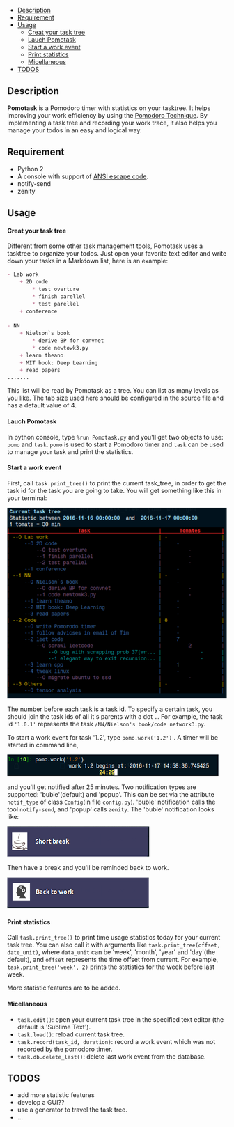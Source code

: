 <!-- MarkdownTOC -->

- [Description](#description)
- [Requirement](#requirement)
- [Usage](#usage)
    - [Creat your task tree](#creat-your-task-tree)
    - [Lauch Pomotask](#lauch-pomotask)
    - [Start a work event](#start-a-work-event)
    - [Print statistics](#print-statistics)
    - [Micellaneous](#micellaneous)
- [TODOS](#todos)

<!-- /MarkdownTOC -->

<a name="description"></a>
## Description
**Pomotask** is a Pomodoro timer with statistics on your tasktree. It helps improving your work efficiency by using the [Pomodoro Technique](https://en.wikipedia.org/wiki/Pomodoro_Technique). By implementing a task tree and recording your work trace, it also helps you manage your todos in an easy and logical way.

<a name="requirement"></a>
## Requirement
+ Python 2
+ A console with support of [ANSI escape code](https://en.wikipedia.org/wiki/ANSI_escape_code).
+ notify-send
+ zenity

<a name="usage"></a>
## Usage
<a name="creat-your-task-tree"></a>
#### Creat your task tree
Different from some other task management tools, Pomotask uses a tasktree to organize your todos. Just open your favorite text editor and write down your tasks in a Markdown list, here is an example:
```Markdown
- Lab work
    + 2D code
        * test overture
        * finish parellel       
        * test parellel        
    + conference   

- NN
    + Nielson`s book
        * derive BP for convnet   
        * code newtowk3.py
    + learn theano
    + MIT book: Deep Learning
    + read papers
.......
```
This list will be read by Pomotask as a tree. You can list as many levels as you like. The tab size used here should be configured in the source file and has a default value of 4.

<a name="lauch-pomotask"></a>
#### Lauch Pomotask
In python console, type `%run Pomotask.py` and you'll get two objects to use: `pomo` and `task`.  `pomo` is used to start a Pomodoro timer and `task` can be used to manage your task and print the statistics.

<a name="start-a-work-event"></a>
#### Start a work event
First, call `task.print_tree()` to print the current task_tree, in order to get the task id for the task you are going to take. You will get something like this in your terminal:

![](./readme_rc/fig_tree.png)

The number before each task is a task id. To specify a certain task, you should join the task ids of all it's parents with a dot `.`. For example, the task id `'1.0.1'` represents the task `/NN/Nielson's book/code network3.py`.

To start a work event for task '1.2', type `pomo.work('1.2')` . A timer will be started in command line,

![](./readme_rc/fig_timer.png) 

and you'll get notified after 25 minutes. Two notification types are supported: 
'buble'(default) and 'popup'. This can be set via the attribute `notif_type` of class `Config`(in file `config.py`). 'buble' notification calls the tool `notify-send`, and 'popup' calls `zenity`. The 'buble' notification looks like:

![](readme_rc/fig_break.png) 

Then have a break and you'll be reminded back to work.

![](readme_rc/fig_work.png)


<a name="print-statistics"></a>
#### Print statistics
Call `task.print_tree()` to print time usage statistics today for your current task tree. You can also call it with arguments like `task.print_tree(offset, date_unit)`, where `data_unit` can be 'week', 'month', 'year' and 'day'(the default), and `offset` represents the time offset from current. For example, `task.print_tree('week', 2)` prints the statistics for the week before last week.

More statistic features are to be added.

<a name="micellaneous"></a>
#### Micellaneous
+ `task.edit()`: open your current task tree in the specified text editor (the default is 'Sublime Text').
+ `task.load()`:  reload current task tree.
+ `task.record(task_id, duration)`: record a work event which was not recorded by the pomodoro timer.
+ `task.db.delete_last()`: delete last work event from the database.

<a name="todos"></a>
## TODOS
+ add more statistic features
+ develop a GUI??
+ use a generator to travel the task tree.
+ ...





